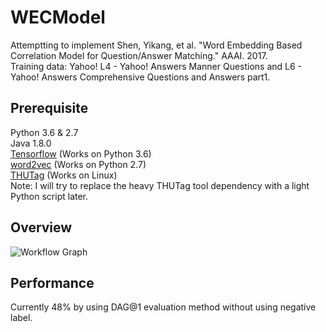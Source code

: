 # WECModel
Attemptting to implement Shen, Yikang, et al. "Word Embedding Based Correlation Model for Question/Answer Matching." AAAI. 2017.  
Training data: Yahoo! L4 - Yahoo! Answers Manner Questions and L6 - Yahoo! Answers Comprehensive Questions and Answers part1.  
## Prerequisite
Python 3.6 & 2.7  
Java 1.8.0  
[Tensorflow](https://www.tensorflow.org/) (Works on Python 3.6)  
[word2vec](https://github.com/danielfrg/word2vec) (Works on Python 2.7)  
[THUTag](https://github.com/SongRb/THUTag) (Works on Linux)  
Note: I will try to replace the heavy THUTag tool dependency with a light Python script later.  
## Overview
![Workflow Graph](https://rawgithub.com/SongRb/WECModel/master/workflow.svg)  
## Performance
Currently 48% by using DAG@1 evaluation method without using negative label.  
